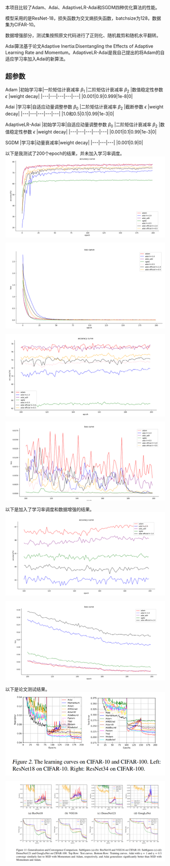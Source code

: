 
本项目比较了Adam、Adai、AdaptiveLR-Adai和SGDM四种优化算法的性能。


模型采用的是ResNet-18，损失函数为交叉熵损失函数，batchsize为128，数据集为CIFAR-10。

数据增强部分，测试集按照原文代码进行了正则化、随机裁剪和随机水平翻转。

Adai算法基于论文Adaptive Inertia:Disentangling the Effects of Adaptive Learning Rate and Momentum。AdaptiveLR-Adai是我自己提出的将Adam的自适应学习率加入Adai的新算法。

## 超参数
Adam
|初始学习率|一阶矩估计衰减率 $\beta_1$ |二阶矩估计衰减率 $\beta_2$ |数值稳定性参数 $\epsilon$ |weight decay|
|---|---|---|---|---|
|0.001|0.9|0.999|1e-8|0|

Adai
|学习率|自适应动量调整参数 $\beta_0$ |二阶矩估计衰减率 $\beta_2$ |截断参数 $\epsilon$ |weight decay|
|---|---|---|---|---|
|1.0和0.5|0.1|0.99|1e-3|0|

AdaptiveLR-Adai
|初始学习率|自适应动量调整参数 $\beta_0$ |二阶矩估计衰减率 $\beta_2$ |数值稳定性参数 $\epsilon$ |weight decay|
|---|---|---|---|---|
|0.001|0.1|0.99|1e-3|0|

SGDM
|学习率|动量衰减率|weight decay|
|---|---|---|
|0.001|0.9|0|

以下是我测试了200个epoch的结果，并未加入学习率调度。
![accuracy_200_epoch](./images_in_readme/accuracy_200_epoch_without_scheduler.png)

![loss_200_epoch](./images_in_readme/loss_200_epoch_without_scheduler.png)

![accuracy_100-200_epoch](./images_in_readme/accuracy_100-200_epoch_without_scheduler.png)

![loss_100-200_epoch](./images_in_readme/loss_100-200_epoch_without_scheduler.png)

以下是加入了学习率调度和数据增强的结果。
![accuracy_100-200_epoch_augmentation](./images_in_readme/accuracy_200_epoch_with_scheduler_and_augmentation.jpg)

![loss_100-200_epoch_augmentation](./images_in_readme/loss_200_epoch_with_scheduler_and_augmentation.jpg)

以下是论文测试结果。
![comparison_in_paper_0](./images_in_readme/comparison_in_paper_0.jpg)

![comparison_in_paper_1](./images_in_readme/comparison_in_paper_1.png)
